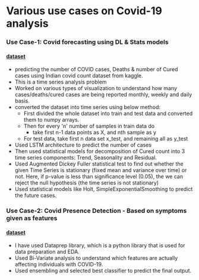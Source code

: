 # Various use cases on Covid-19 analysis

### Use Case-1: Covid forecasting using DL & Stats models
#### [dataset](https://www.kaggle.com/anirbansarkar823/covid-forecasting-using-dl-stats-models/data)
* predicting the number of COVID cases, Deaths & number of Cured cases using Indian covid count dataset from kaggle. 
* This is a time series analysis problem
* Worked on various types of visualization to understand how many cases/deaths/cured cases are being reported monthly, weekly and daily basis.
* converted the dataset into time series using below method:
    * First divided the whole dataset into train and test data and converted them to numpy arrays.
    * Then for every 'n' number of samples in train data do
        * take first n-1 data points as X, and nth sample as y
    * For test data, take first n data set x_test, and remaining all as y_test
* Used LSTM architecture to predict the number of cases
* Then used statistical models for decomposition of Cured count into 3 time series components: Trend, Seasonality and Residual.
* Used Augmented Dickey Fuller statistical test to find out whether the given Time Series is stationary (fixed mean and variance over time) or not. Here, if p-value is less than significance level (0.05), the we can reject the null hypothesis (the time series is not stationary)
* Used statistical models like Holt, SimpleExponentialSmoothing to predict the future cases.


### Use Case-2: Covid Presence Detection - Based on symptoms given as features
#### [dataset](https://www.kaggle.com/anirbansarkar823/covid-presense-detection-ensembling/data)

* I have used Dataprep library, which is a python library that is used for data preparation and EDA.
* Used Bi-Variate analysis to understand which features are actually affecting individuals with COVID-19.
* Used ensembling and selected best classifier to predict the final output.